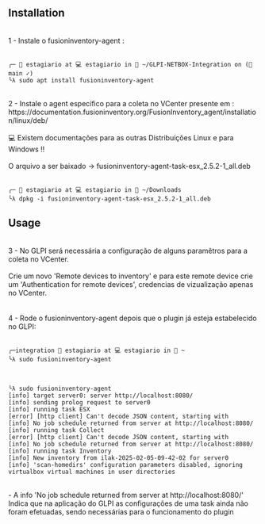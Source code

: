 ## Installation  
<br>
1 - Instale o fusioninventory-agent :
<br>
<br>

```
╭─ 💁 estagiario at 💻 estagiario in 📁 ~/GLPI-NETBOX-Integration on (🌿 main ✓)
╰λ sudo apt install fusioninventory-agent
```
<br>
2 - Instale o agent específico para a coleta no VCenter presente em :
<br>
https://documentation.fusioninventory.org/FusionInventory_agent/installation/linux/deb/ 
<br>
<br>
💻 Existem documentações para as outras Distribuições Linux e para Windows !!
<br>
<br>
O arquivo a ser baixado -> fusioninventory-agent-task-esx_2.5.2-1_all.deb
<br>
<br>

```
╭─ 💁 estagiario at 💻 estagiario in 📁 ~/Downloads
╰λ dpkg -i fusioninventory-agent-task-esx_2.5.2-1_all.deb 
```


## Usage 
<br>
3 - No GLPI será necessária a configuração de alguns paramêtros para a coleta no VCenter.
<br>
<br>
Crie um novo 'Remote devices to inventory' e para este remote device crie um 'Authentication for remote devices', credencias de vizualização apenas no VCenter.








<br>
<br>
<br>
4 - Rode o fusioninventory-agent depois que o plugin já esteja estabelecido no GLPI:
<br>
<br>

```
╭─integration 💁 estagiario at 💻 estagiario in 📁 ~
╰λ sudo fusioninventory-agent
```
<br>

```
╰λ sudo fusioninventory-agent
[info] target server0: server http://localhost:8080/
[info] sending prolog request to server0
[info] running task ESX
[error] [http client] Can't decode JSON content, starting with 
[info] No job schedule returned from server at http://localhost:8080/
[info] running task Collect
[error] [http client] Can't decode JSON content, starting with 
[info] No job schedule returned from server at http://localhost:8080/
[info] running task Inventory
[info] New inventory from ilak-2025-02-05-09-42-02 for server0
[info] 'scan-homedirs' configuration parameters disabled, ignoring virtualbox virtual machines in user directories
```
<br>
- A info 'No job schedule returned from server at http://localhost:8080/' 
<br>
Indica que na aplicação do GLPI as configurações de uma task ainda não foram efetuadas, sendo necessárias para o funcionamento do plugin